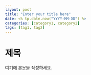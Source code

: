 ```yaml
---
layout: post
title: "Enter your title here"
date: <% tp.date.now("YYYY-MM-DD") %>
categories: [category1, category2]
tags: [tag1, tag2]
---
```


# 제목
여기에 본문을 작성하세요.
